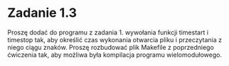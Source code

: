 # Zadanie 1.3
Proszę dodać do programu z zadania 1. wywołania funkcji timestart i timestop tak, aby określić czas wykonania otwarcia pliku i przeczytania z niego ciągu znaków. Proszę rozbudować plik Makefile z poprzedniego ćwiczenia tak, aby możliwa była kompilacja programu wielomodułowego.


